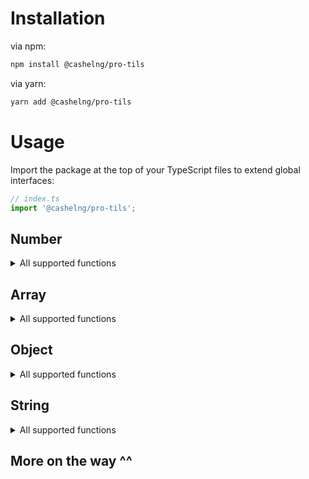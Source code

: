 # Installation

via npm:

```bash
npm install @cashelng/pro-tils
```

via yarn:

```bash
yarn add @cashelng/pro-tils
```

# Usage

Import the package at the top of your TypeScript files to extend global interfaces:

```typescript
// index.ts
import '@cashelng/pro-tils';
```

## Number

<details>
<summary>All supported functions</summary>

### `number.add()`

```typescript
const num2 = 5;
const num3 = 10;
console.log(num2.add(num3)); // 15

const num4 = 5;
const num5 = -3;
console.log(num4.add(num5)); // 2

const num6 = -5;
const num7 = -3;
console.log(num6.add(num7)); // -8

const num8 = 5;
console.log(num8.add(0)); // 5
```

### `number.subtract()`

```typescript
const num1 = 5;
const num2 = 3;
console.log(num1.subtract(num2)); // 2

const num3 = 5;
const num4 = -3;
console.log(num3.subtract(num4)); // 8

const num5 = -5;
const num6 = 3;
console.log(num5.subtract(num6)); // -8

const num7 = -5;
const num8 = -3;
console.log(num7.subtract(num8)); // -2

const num9 = 5;
console.log(num9.subtract(0)); // 5
```

### `number.multiply()`

```typescript
const num1 = 5;
console.log(num1.multiply(2)); // 10

const num2 = -5;
console.log(num2.multiply(2)); // -10

const num3 = 5;
console.log(num3.multiply(-2)); // -10

const num4 = -5;
console.log(num4.multiply(-2)); // 10

const num5 = 0;
console.log(num5.multiply(2)); // 0

const num6 = 5;
console.log(num6.multiply(0)); // 0
```

### `number.divide()`

```typescript
const num1 = 10;
console.log(num1.divide(2)); // 5

const num2 = -10;
console.log(num2.divide(2)); // -5

const num3 = 10;
console.log(num3.divide(0)); // Infinity

const num4 = 0;
console.log(num4.divide(5)); // 0
```

### `number.pow()`

```typescript
const num1 = 2;
const power1 = 3;
console.log(num1.pow(power1)); // 8

const num2 = -2;
const power2 = 3;
console.log(num2.pow(power2)); // -8

const num3 = 0;
const power3 = 3;
console.log(num3.pow(power3)); // 0
```

### `number.round()`

```typescript
console.log((10.5).round()); // 11
console.log((-10.5).round()); // -10

console.log((10.499).round()); // 10
console.log((10.501).round()); // 11

console.log((100000000.45).round()); // 100000000
console.log((100000000.6).round()); // 100000001

console.log((0).round()); // 0
```

### `number.floor()`

```typescript
const num1 = 10.5;
console.log(num1.floor()); // 10

const num2 = -10.5;
console.log(num2.floor()); // -11

const num3 = 10.1;
console.log(num3.floor()); // 10

const num4 = 0;
console.log(num4.floor()); // 0
```

</details>

## Array

<details>
<summary>All supported functions</summary>

### `Array.head()`

```typescript
console.log([1, 2, 3].head()); // 1
console.log([].head()); // undefined
console.log([[1], [2], [3]].head()[0]); // 1
```

### `Array.tail()`

```typescript
console.log([1, 2, 3].tail()); // 3
console.log([].tail()); // undefined
```

### `Array.uniq()`

```typescript
console.log([].uniq()); // []
console.log([1, 2, 3].uniq()); // [1, 2, 3]
console.log([1, 2, 2, 3, 3, 3].uniq()); // [1, 2, 3]
```

### `Array.uniqBy()`

Notice that the last element with the same value will be preserved.

```typescript
const input1: any[] = [];
const key1: keyof any = 'name';
console.log(input1.uniqBy(key1)); // []

const input2: any[] = [{ name: 'John' }, { name: 'Jane' }];
const key2: keyof any = 'name';
console.log(input2.uniqBy(key2)); // [{ name: 'John' }, { name: 'Jane' }]

const input3: any[] = [
  { name: 'John', age: 30 },
  { name: 'Jane', age: 25 },
  { name: 'John', age: 35 },
];
const key3: keyof any = 'name';
console.log(input3.uniqBy(key3)); // [{ name: 'John', age: 35 }, { name: 'Jane', age: 25 }]
```

### `Array.toMap()`

```typescript
const input1 = [
  { id: 1, name: 'Alice' },
  { id: 2, name: 'Bob' },
];
const key1 = 'id';
console.log(input1.toMap(key1)); // Map { 1 => { id: 1, name: 'Alice' }, 2 => { id: 2, name: 'Bob' } }

const input2: any[] = [];
const key2 = 'id';
console.log(input2.toMap(key2)); // Map {}

const input3 = [
  { id: 1, name: 'Alice' },
  { id: 1, name: 'Bob' },
];
const key3 = 'id';
console.log(input3.toMap(key3)); // Map { 1 => { id: 1, name: 'Bob' } }
```

### `Array.groupBy()`

```typescript
const arr1 = [
  { id: 1, name: 'Alice' },
  { id: 2, name: 'Bob' },
  { id: 1, name: 'Charlie' },
];
console.log(arr1.groupBy('id')); // Map { 1 => [{ id: 1, name: 'Alice' }, { id: 1, name: 'Charlie' }], 2 => [{ id: 2, name: 'Bob' }] }

const arr2 = [{ name: 'Alice' }, { name: 'Bob' }, { name: 'Charlie' }];
console.log(arr2.groupBy('id' as any)); // Map {}

const arr3 = [{ id: 1, name: 'Alice' }, { name: 'Bob' }, { id: 1, name: 'Charlie' }];
console.log(arr3.groupBy('id')); // Map { 1 => [{ id: 1, name: 'Alice' }, { id: 1, name: 'Charlie' }] }
```

</details>

## Object

<details>
<summary>All supported functions</summary>
</details>

## String

<details>
<summary>All supported functions</summary>
</details>

## More on the way ^^
